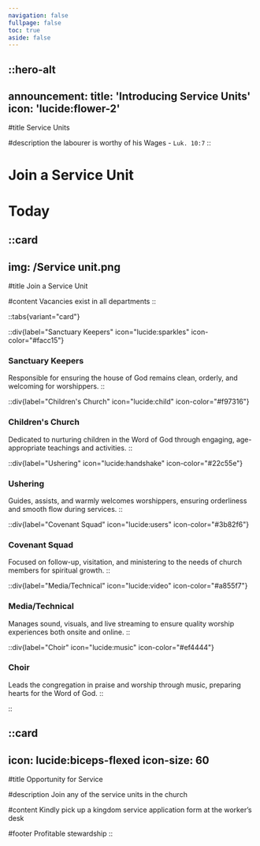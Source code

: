 ```yaml
---
navigation: false
fullpage: false
toc: true
aside: false
---
```



::hero-alt
---
announcement:
  title: 'Introducing Service Units'
  icon: 'lucide:flower-2'
---

#title
Service Units

#description
the labourer is worthy of his Wages - `Luk. 10:7`
::




<!-- source: https://github.com/mfg888/Responsive-Tailwind-CSS-Grid/blob/main/index.html -->

<div class="text-center p-10">
    <h1 class="font-bold text-4xl mb-4">Join a Service Unit</h1>
    <h1 class="text-3xl">Today</h1>
</div>

::card
---
img: /Service unit.png
---
#title
Join a Service Unit

#content
Vacancies exist in all departments
::


::tabs{variant="card"}

  ::div{label="Sanctuary Keepers" icon="lucide:sparkles" icon-color="#facc15"}
  ### Sanctuary Keepers
  Responsible for ensuring the house of God remains clean, orderly, and welcoming for worshippers.
  ::

  ::div{label="Children's Church" icon="lucide:child" icon-color="#f97316"}
  ### Children's Church
  Dedicated to nurturing children in the Word of God through engaging, age-appropriate teachings and activities.
  ::

  ::div{label="Ushering" icon="lucide:handshake" icon-color="#22c55e"}
  ### Ushering
  Guides, assists, and warmly welcomes worshippers, ensuring orderliness and smooth flow during services.
  ::

  ::div{label="Covenant Squad" icon="lucide:users" icon-color="#3b82f6"}
  ### Covenant Squad
  Focused on follow-up, visitation, and ministering to the needs of church members for spiritual growth.
  ::

  ::div{label="Media/Technical" icon="lucide:video" icon-color="#a855f7"}
  ### Media/Technical
  Manages sound, visuals, and live streaming to ensure quality worship experiences both onsite and online.
  ::

  ::div{label="Choir" icon="lucide:music" icon-color="#ef4444"}
  ### Choir
  Leads the congregation in praise and worship through music, preparing hearts for the Word of God.
  ::

::

::card
---
icon: lucide:biceps-flexed
icon-size: 60
---

#title
Opportunity for Service

#description
Join any of the service units in the church

#content
Kindly pick up a kingdom service application form at the worker’s desk

#footer
Profitable stewardship
::

